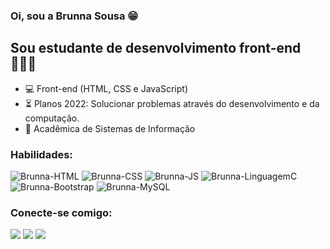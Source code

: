 ###  Oi, sou a Brunna Sousa 😁


##   Sou estudante de desenvolvimento front-end👩🏻‍💻

- 💻 Front-end (HTML, CSS e JavaScript)
- ⏳ Planos 2022: Solucionar problemas através do desenvolvimento e da computação.
- 🧩 Acadêmica de Sistemas de Informação

###  Habilidades:
  
<div>
  <img alt="Brunna-HTML" src="https://img.shields.io/badge/HTML5-E34F26?style=for-the-badge&logo=html5&logoColor=white">
  <img alt="Brunna-CSS" src="https://img.shields.io/badge/CSS3-1572B6?style=for-the-badge&logo=css3&logoColor=white">
  <img alt="Brunna-JS" src="https://img.shields.io/badge/JavaScript-323330?style=for-the-badge&logo=javascript&logoColor=F7DF1E">
  <img alt="Brunna-LinguagemC" src="https://img.shields.io/badge/C-00599C?style=for-the-badge&logo=c&logoColor=white">
  <img alt="Brunna-Bootstrap" src="https://img.shields.io/badge/Bootstrap-563D7C?style=for-the-badge&logo=bootstrap&logoColor=white">
  <img alt="Brunna-MySQL" src="https://img.shields.io/badge/MySQL-00000F?style=for-the-badge&logo=mysql&logoColor=white">
  
  

  
</div>

###  Conecte-se comigo:

<div>
  <a href="https://www.linkedin.com/in/brunna-sousa/" target="_blank"><img src="https://img.shields.io/badge/LinkedIn-0077B5?style =for-the-badge&logo=linkedin&logoColor=white" target="_blank"></a>
  <a href="https://www.instagram.com/bxunna/" target="_blank"><img src="https://img.shields.io/badge/Instagram-E4405F?style=for-the -badge&logo=instagram&logoColor=white" target="_blank"></a>
  <a href="mailto:brunnasd19@gmail.com" target="_blank"><img src="https://img.shields.io/badge/Gmail-D14836?style=for-the-badge&logo=gmail&logoColor= branco" target="_blank"></a>
 	
</div>
 
